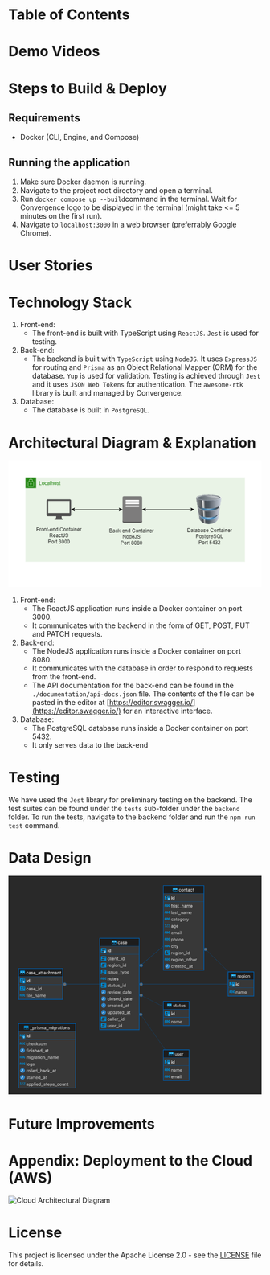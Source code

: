 # Table of Contents


# Demo Videos

# Steps to Build & Deploy

## Requirements

- Docker (CLI, Engine, and Compose)

## Running the application

1. Make sure Docker daemon is running.
2. Navigate to the project root directory and open a terminal.
3. Run `docker compose up --build`command in the terminal. Wait for Convergence logo to be displayed in the terminal (might take <= 5 minutes on the first run).
4. Navigate to `localhost:3000` in a web browser (preferrably Google Chrome).

# User Stories

# Technology Stack

1. Front-end:
   - The front-end is built with TypeScript using `ReactJS`. `Jest` is used for testing.
2. Back-end:
   - The backend is built with `TypeScript` using `NodeJS`. It uses `ExpressJS` for routing and `Prisma` as an Object Relational Mapper (ORM) for the database. `Yup` is used for validation. Testing is achieved through `Jest` and it uses `JSON Web Tokens` for authentication. The `awesome-rtk` library is built and managed by Convergence.
3. Database:
   - The database is built in `PostgreSQL`.

# Architectural Diagram & Explanation

![Local Architectural Diagram](./images/architectural-diagram-local.png)

1. Front-end:
   - The ReactJS application runs inside a Docker container on port 3000.
   - It communicates with the backend in the form of GET, POST, PUT and PATCH requests.
2. Back-end:
   - The NodeJS application runs inside a Docker container on port 8080.
   - It communicates with the database in order to respond to requests from the front-end.
   - The API documentation for the back-end can be found in the `./documentation/api-docs.json` file. The contents of the file can be pasted in the editor at [https://editor.swagger.io/](https://editor.swagger.io/) for an interactive interface.
3. Database:
   - The PostgreSQL database runs inside a Docker container on port 5432.
   - It only serves data to the back-end

# Testing

We have used the `Jest` library for preliminary testing on the backend. The test suites can be found under the `tests` sub-folder under the `backend` folder. To run the tests, navigate to the backend folder and run the `npm run test` command.

# Data Design

![Entity Relationship Diagram](./images/erd.png)

# Future Improvements


# Appendix: Deployment to the Cloud (AWS)

![Cloud Architectural Diagram](./images/architectural-diagram-cloud.png)

# License

This project is licensed under the Apache License 2.0 - see the [LICENSE](LICENSE.txt) file for details.
